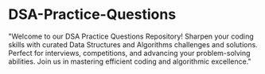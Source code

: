 # DSA-Practice-Questions
"Welcome to our DSA Practice Questions Repository! Sharpen your coding skills with curated Data Structures and Algorithms challenges and solutions. Perfect for interviews, competitions, and advancing your problem-solving abilities. Join us in mastering efficient coding and algorithmic excellence."
